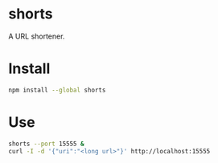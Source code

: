 # shorts

A URL shortener.

# Install

```sh
npm install --global shorts
```

# Use

```sh
shorts --port 15555 &
curl -I -d '{"uri":"<long url>"}' http://localhost:15555
```
